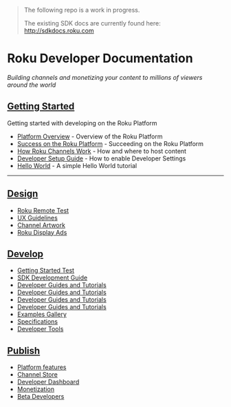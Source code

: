 > The following repo is a work in progress.
>
> The existing SDK docs are currently found here: http://sdkdocs.roku.com

# Roku Developer Documentation
_Building channels and monetizing your content to millions of viewers around the world_

## [Getting Started](/develop/getting-started/)
Getting started with developing on the Roku Platform

* [Platform Overview](/develop/getting-started/platform-overview.md) - Overview of the Roku Platform
* [Success on the Roku Platform](/develop/getting-started/channel-success.md) - Succeeding on the Roku Platform
* [How Roku Channels Work](/develop/getting-started/how-channels-work.md) - How and where to host content
* [Developer Setup Guide](/develop/getting-started/setup-guide.md) - How to enable Developer Settings
* [Hello World](/develop/getting-started/hello-world.md) - A simple Hello World tutorial

- - -


## [Design](/design/)

* [Roku Remote Test](/design/roku-remote.md)
* [UX Guidelines](/design/design-guidelines.md)
* [Channel Artwork](/design/channel-artwork.md)
* [Roku Display Ads](/design/display-ads.md)


## [Develop](/develop/)

* [Getting Started Test](/develop/getting-started/readme.md)
* [SDK Development Guide](/develop/sdk-development/devtools.md)
* [Developer Guides and Tutorials](/develop/guides/readme.md)
* [Developer Guides and Tutorials](/develop/guides/readme.html)
* [Developer Guides and Tutorials](/develop/guides/index.md)
* [Developer Guides and Tutorials](/develop/guides/index.html)
 * [Examples Gallery](/develop/guides/examples.md)
* [Specifications](/develop/specifications/README.md)
* [Developer Tools](/develop/developer-tools/devtools.md)


## [Publish](/publish/)

* [Platform features](/publish/platform-features/README.md)
* [Channel Store](/publish/channel-store/README.md)
 * [Developer Dashboard](/publish/channel-store/developer-dashboard.md)
* [Monetization](/publish/monetization/README.md)
* [Beta Developers](/publish/beta-developer-program/README.md)
